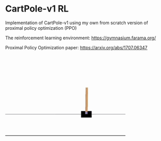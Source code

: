 # CartPole-v1 RL

Implementation of CartPole-v1 using my own from scratch version of proximal policy optimization (PPO)

The reinforcement learning environment:
https://gymnasium.farama.org/

Proximal Policy Optimization paper:
https://arxiv.org/abs/1707.06347


![til](https://raw.githubusercontent.com/44David/cartpole-ppo/master/assets/cartpole-inference.gif)